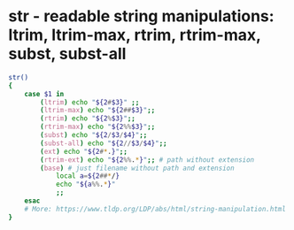 str - readable string manipulations: ltrim, ltrim-max, rtrim, rtrim-max, subst, subst-all
====


``` bash
str()
{
	case $1 in
		(ltrim) echo "${2#$3}" ;;
		(ltrim-max) echo "${2##$3}";;
		(rtrim) echo "${2%$3}";;
		(rtrim-max) echo "${2%%$3}";;
		(subst) echo "${2/$3/$4}";;
		(subst-all) echo "${2//$3/$4}";;
		(ext) echo "${2#*.}";;
		(rtrim-ext) echo "${2%%.*}";; # path without extension
		(base) # just filename without path and extension
			local a=${2##*/}
			echo "${a%%.*}"
			;;
	esac
	# More: https://www.tldp.org/LDP/abs/html/string-manipulation.html
}
```
